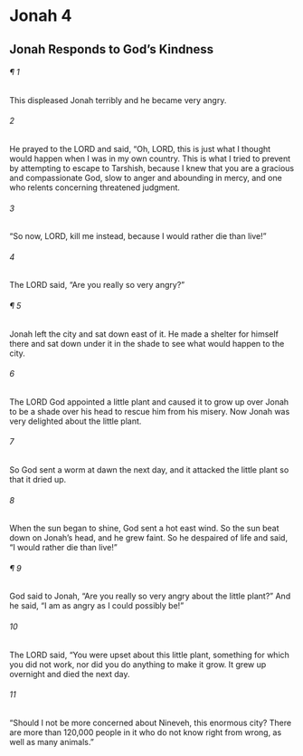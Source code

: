 # Jonah 4
## Jonah Responds to God’s Kindness
###### ¶ 1
This displeased Jonah terribly and he became very angry.
###### 2
He prayed to the LORD and said, “Oh, LORD, this is just what I thought would happen when I was in my own country. This is what I tried to prevent by attempting to escape to Tarshish, because I knew that you are a gracious and compassionate God, slow to anger and abounding in mercy, and one who relents concerning threatened judgment.
###### 3
“So now, LORD, kill me instead, because I would rather die than live!”
###### 4
The LORD said, “Are you really so very angry?”
###### ¶ 5
Jonah left the city and sat down east of it. He made a shelter for himself there and sat down under it in the shade to see what would happen to the city.
###### 6
The LORD God appointed a little plant and caused it to grow up over Jonah to be a shade over his head to rescue him from his misery. Now Jonah was very delighted about the little plant.
###### 7
So God sent a worm at dawn the next day, and it attacked the little plant so that it dried up.
###### 8
When the sun began to shine, God sent a hot east wind. So the sun beat down on Jonah’s head, and he grew faint. So he despaired of life and said, “I would rather die than live!”
###### ¶ 9
God said to Jonah, “Are you really so very angry about the little plant?” And he said, “I am as angry as I could possibly be!”
###### 10
The LORD said, “You were upset about this little plant, something for which you did not work, nor did you do anything to make it grow. It grew up overnight and died the next day.
###### 11
“Should I not be more concerned about Nineveh, this enormous city? There are more than 120,000 people in it who do not know right from wrong, as well as many animals.”
